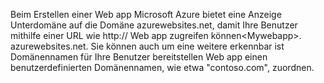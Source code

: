 Beim Erstellen einer Web app Microsoft Azure bietet eine Anzeige Unterdomäne auf die Domäne azurewebsites.net, damit Ihre Benutzer mithilfe einer URL wie http:// Web app zugreifen können&lt;Mywebapp&gt;. azurewebsites.net. Sie können auch um eine weitere erkennbar ist Domänennamen für Ihre Benutzer bereitstellen Web app einen benutzerdefinierten Domänennamen, wie etwa "contoso.com", zuordnen.